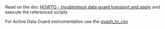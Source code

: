 
Read on the doc [HOWTO - troubleshoot data guard transport and apply](https://github.com/karlarao/scripts/blob/master/data_guard/HOWTO%20-%20troubleshoot%20data%20guard%20transport%20and%20apply.docx) and execute the referenced scripts 

For Active Data Guard instrumentation use the [gvash_to_csv](https://github.com/karlarao/scripts/tree/master/data_guard/gvash_to_csv)

